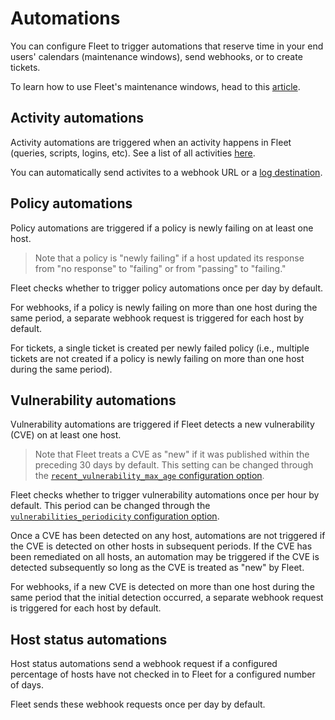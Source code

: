 # Automations

You can configure Fleet to trigger automations that reserve time in your end users' calendars (maintenance windows), send webhooks, or to create tickets.

To learn how to use Fleet's maintenance windows, head to this [article](https://fleetdm.com/announcements/fleet-in-your-calendar-introducing-maintenance-windows). 

## Activity automations

Activity automations are triggered when an activity happens in Fleet (queries, scripts, logins, etc). See a list of all activities [here](https://fleetdm.com/docs/using-fleet/audit-logs).

You can automatically send activites to a webhook URL or a [log destination](https://fleetdm.com/docs/configuration/fleet-server-configuration#external-activity-audit-logging).

## Policy automations

Policy automations are triggered if a policy is newly failing on at least one host.

> Note that a policy is "newly failing" if a host updated its response from "no response" to "failing" or from "passing" to "failing."

Fleet checks whether to trigger policy automations once per day by default.

For webhooks, if a policy is newly failing on more than one host during the same period, a separate webhook request is triggered for each host by default.

For tickets, a single ticket is created per newly failed policy (i.e., multiple tickets are not created if a policy is newly failing on more than one host during the same period).

## Vulnerability automations

Vulnerability automations are triggered if Fleet detects a new vulnerability (CVE) on at least one host. 

> Note that Fleet treats a CVE as "new" if it was published within the preceding 30 days by default. This setting can be changed through the [`recent_vulnerability_max_age` configuration option](https://fleetdm.com/docs/deploying/configuration#recent-vulnerability-max-age).

Fleet checks whether to trigger vulnerability automations once per hour by default. This period can be changed through the [`vulnerabilities_periodicity` configuration option](https://fleetdm.com/docs/deploying/configuration#periodicity). 

Once a CVE has been detected on any host, automations are not triggered if the CVE is detected on other hosts in subsequent periods. If the CVE has been remediated on all hosts, an automation may be triggered if the CVE is detected subsequently so long as the CVE is treated as "new" by Fleet. 

For webhooks, if a new CVE is detected on more than one host during the same period that the initial detection occurred, a separate webhook request is triggered for each host by default.

## Host status automations

Host status automations send a webhook request if a configured percentage of hosts have not checked in to Fleet for a configured number of days.

Fleet sends these webhook requests once per day by default.

<meta name="category" value="guides">
<meta name="authorGitHubUsername" value="noahtalerman">
<meta name="authorFullName" value="Noah Talerman">
<meta name="publishedOn" value="2024-07-03">
<meta name="articleTitle" value="Automations">
<meta name="description" value="Configure Fleet automations to trigger webhooks or create tickets in Jira and Zendesk for vulnerability, policy, and host status events.">
